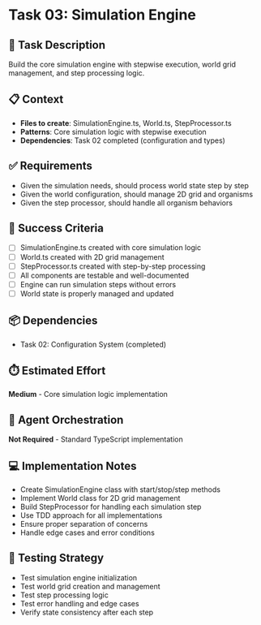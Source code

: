 # Task 03: Simulation Engine

## 🎯 Task Description
Build the core simulation engine with stepwise execution, world grid management, and step processing logic.

## 📋 Context
- **Files to create**: SimulationEngine.ts, World.ts, StepProcessor.ts
- **Patterns**: Core simulation logic with stepwise execution
- **Dependencies**: Task 02 completed (configuration and types)

## ✅ Requirements
- Given the simulation needs, should process world state step by step
- Given the world configuration, should manage 2D grid and organisms
- Given the step processor, should handle all organism behaviors

## 🎯 Success Criteria
- [ ] SimulationEngine.ts created with core simulation logic
- [ ] World.ts created with 2D grid management
- [ ] StepProcessor.ts created with step-by-step processing
- [ ] All components are testable and well-documented
- [ ] Engine can run simulation steps without errors
- [ ] World state is properly managed and updated

## 📦 Dependencies
- Task 02: Configuration System (completed)

## ⏱️ Estimated Effort
**Medium** - Core simulation logic implementation

## 🔧 Agent Orchestration
**Not Required** - Standard TypeScript implementation

## 💻 Implementation Notes
- Create SimulationEngine class with start/stop/step methods
- Implement World class for 2D grid management
- Build StepProcessor for handling each simulation step
- Use TDD approach for all implementations
- Ensure proper separation of concerns
- Handle edge cases and error conditions

## 🧪 Testing Strategy
- Test simulation engine initialization
- Test world grid creation and management
- Test step processing logic
- Test error handling and edge cases
- Verify state consistency after each step
